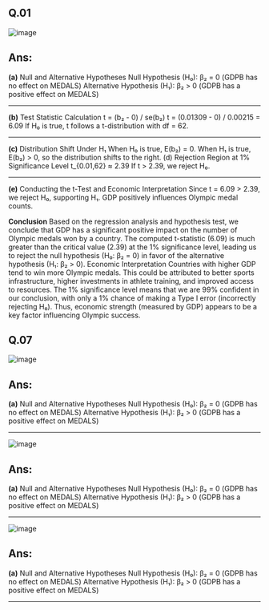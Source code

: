 ## Q.01

![image](https://github.com/user-attachments/assets/3fccaf4f-5899-41c1-9ac4-415a63796eed)

## Ans:
**(a)**
Null and Alternative Hypotheses
Null Hypothesis (H₀): β₂ = 0 (GDPB has no effect on MEDALS)
Alternative Hypothesis (H₁): β₂ > 0 (GDPB has a positive effect on MEDALS)

--------------------------------------------------------------
**(b)**
Test Statistic Calculation
t = (b₂ - 0) / se(b₂)
t = (0.01309 - 0) / 0.00215 = 6.09
If H₀ is true, t follows a t-distribution with df = 62.

--------------------------------------------------------------

**(c)**
Distribution Shift Under H₁
When H₀ is true, E(b₂) = 0. When H₁ is true, E(b₂) > 0, so the distribution shifts to the right.
(d) Rejection Region at 1% Significance Level
t_{0.01,62} ≈ 2.39
If t > 2.39, we reject H₀.

--------------------------------------------------------------
**(e)**
Conducting the t-Test and Economic Interpretation
Since t = 6.09 > 2.39, we reject H₀, supporting H₁. GDP positively influences Olympic medal counts.

**Conclusion**
Based on the regression analysis and hypothesis test, we conclude that GDP has a significant positive impact on the number of Olympic medals won by a country. The computed t-statistic (6.09) is much greater than the critical value (2.39) at the 1% significance level, leading us to reject the null hypothesis (H₀: β₂ = 0) in favor of the alternative hypothesis (H₁: β₂ > 0).
Economic Interpretation
Countries with higher GDP tend to win more Olympic medals.
This could be attributed to better sports infrastructure, higher investments in athlete training, and improved access to resources.
The 1% significance level means that we are 99% confident in our conclusion, with only a 1% chance of making a Type I error (incorrectly rejecting H₀).
Thus, economic strength (measured by GDP) appears to be a key factor influencing Olympic success.



## Q.07

![image](https://github.com/user-attachments/assets/7e1d36db-a000-41ec-ad37-6a0b7e88be62)

## Ans:
**(a)**
Null and Alternative Hypotheses
Null Hypothesis (H₀): β₂ = 0 (GDPB has no effect on MEDALS)
Alternative Hypothesis (H₁): β₂ > 0 (GDPB has a positive effect on MEDALS)

--------------------------------------------------------------



![image](https://github.com/user-attachments/assets/e6afebd7-9f03-42a6-8e82-88c30bb45c63)

## Ans:
**(a)**
Null and Alternative Hypotheses
Null Hypothesis (H₀): β₂ = 0 (GDPB has no effect on MEDALS)
Alternative Hypothesis (H₁): β₂ > 0 (GDPB has a positive effect on MEDALS)

--------------------------------------------------------------


![image](https://github.com/user-attachments/assets/a33ba53b-1bdc-4f4e-990a-d0bccf8e3052)

## Ans:
**(a)**
Null and Alternative Hypotheses
Null Hypothesis (H₀): β₂ = 0 (GDPB has no effect on MEDALS)
Alternative Hypothesis (H₁): β₂ > 0 (GDPB has a positive effect on MEDALS)

--------------------------------------------------------------


